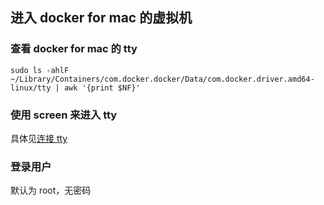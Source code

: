 ## 进入 docker for mac 的虚拟机
### 查看 docker for mac 的 tty

`sudo ls -ahlF ~/Library/Containers/com.docker.docker/Data/com.docker.driver.amd64-linux/tty | awk '{print $NF}'`

### 使用 screen 来进入 tty

具体见[连接 tty][0]

[0]: https://github.com/adoyle-h/Today-I-Learned/tree/master/linux/connect-tty.md

### 登录用户

默认为 root，无密码
